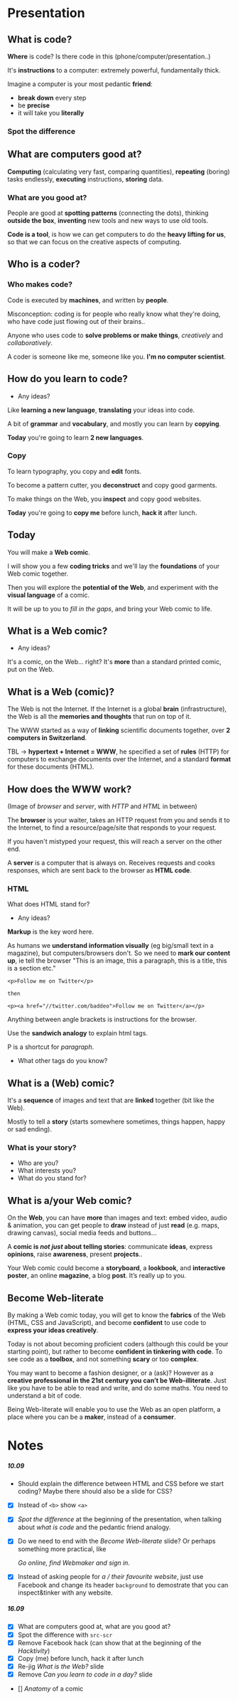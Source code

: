 # Presentation

## What is code?

**Where** is code? Is there code in this (phone/computer/presentation..)

It's **instructions** to a computer: extremely powerful, fundamentally thick. 

Imagine a computer is your most pedantic **friend**: 

* **break down** every step
* be **precise**
* it will take you **literally**

### Spot the difference


## What are computers good at?

**Computing** (calculating very fast, comparing quantities), **repeating** (boring) tasks endlessly, **executing** instructions, **storing** data. 

### What are you good at?	

People are good at **spotting patterns** (connecting the dots), thinking **outside the box**, **inventing** new tools and new ways to use old tools.

**Code is a tool**, is how we can get computers to do the **heavy lifting for us**, so that we can focus on the creative aspects of computing.


## Who is a coder?	

### Who makes code?

Code is executed by **machines**, and written by **people**.

Misconception: coding is for people who really know what they're doing, who have code just flowing out of their brains..

Anyone who uses code to **solve problems or make things**, *creatively* and *collaboratively*.

A coder is someone like me, someone like you. **I'm no computer scientist**.


## How do you learn to code?

* Any ideas?

Like **learning a new language**, **translating** your ideas into code.

A bit of **grammar** and **vocabulary**, and mostly you can learn by **copying**.

**Today** you're going to learn **2 new languages**.

### Copy

To learn typography, you copy and **edit** fonts. 

To become a pattern cutter, you **deconstruct** and copy good garments.

To make things on the Web, you **inspect** and copy good websites.

**Today** you're going to **copy me** before lunch, **hack it** after lunch.


## Today

You will make a **Web comic**. 

I will show you a few **coding tricks** and we'll lay the **foundations** of your Web comic together. 

Then you will explore the **potential of the Web**, and experiment with the **visual language** of a comic.

It will be up to you to *fill in the gaps*, and bring your Web comic to life.

## What is a Web comic?

* Any ideas?

It's a comic, on the Web... right? It's **more** than a standard printed comic, put on the Web. 

## What is a Web (comic)?

The Web is not the Internet. If the Internet is a global **brain** (infrastructure), the Web is all the **memories and thoughts** that run on top of it.

The WWW started as a way of **linking** scientific documents together, over **2 computers in Switzerland**. 

TBL → **hypertext + Internet = WWW**, he specified a set of **rules** (HTTP) for computers to exchange documents over the Internet, and a standard **format** for these documents (HTML). 


## How does the WWW work?

(Image of *browser* and *server*, with *HTTP* and *HTML* in between)

The **browser** is your waiter, takes an HTTP request from you and sends it to the Internet, to find a resource/page/site that responds to your request.

If you haven't mistyped your request, this will reach a server on the other end.

A **server** is a computer that is always on. Receives requests and cooks responses, which are sent back to the browser as **HTML code**. 


### HTML

What does HTML stand for? 

* Any ideas?

**Markup** is the key word here.

As humans we **understand information visually** (eg big/small text in a magazine), but computers/browsers don't. So we need to **mark our content up**, ie tell the browser "This is an image, this a paragraph, this is a title, this is a section etc."

    <p>Follow me on Twitter</p>
    
    then
    
    <p><a href="//twitter.com/baddeo">Follow me on Twitter</a></p>
    
Anything between angle brackets is instructions for the browser.

Use the **sandwich analogy** to explain html tags.

P is a shortcut for *paragraph*.    
    
* What other tags do you know?

## What is a (Web) comic?

It's a **sequence** of images and text that are **linked** together (bit like the Web). 

Mostly to tell a **story** (starts somewhere sometimes, things happen, happy or sad ending).
 
### What is your story? 

* Who are you? 
* What interests you? 
* What do you stand for?

## What is a/your Web comic?

On the **Web**, you can have **more** than images and text: embed video, audio & animation, you can get people to **draw** instead of just **read** (e.g. maps, drawing canvas), social media feeds and buttons... 

A **comic is *not just* about telling stories**: communicate **ideas**, express **opinions**, raise **awareness**, present **projects**..

Your Web comic could become a **storyboard**, a **lookbook**, and **interactive poster**, an online **magazine**, a blog **post**. It’s really up to you.

## Become Web-literate

By making a Web comic today, you will get to know the **fabrics** of the Web (HTML, CSS and JavaScript), and become **confident** to use code to **express your ideas creatively**.

Today is not about becoming proficient coders (although this could be your starting point), but rather to become **confident in tinkering with code**. To see code as a **toolbox**, and not something **scary** or too **complex**.

You may want to become a fashion designer, or a (ask)? However as a **creative professional in the 21st century you can’t be Web-illiterate**. Just like you have to be able to read and write, and do some maths. You need to understand a bit of code. 

Being Web-literate will enable you to use the Web as an open platform, a place where you can be a **maker**, instead of a **consumer**. 




## 


# Notes

##### 10.09

- Should explain the difference between HTML and CSS before we start coding? Maybe there should also be a slide for CSS?

- [x] Instead of `<b>` show `<a>`

- [x] *Spot the difference* at the beginning of the presentation, when talking about *what is code* and the pedantic friend analogy.
	
- [x] Do we need to end with the *Become Web-literate* slide? Or perhaps something more practical, like 

	*Go online, find Webmaker and sign in.*
	
- [x] Instead of asking people for *a / their favourite website*, just use Facebook and change its header `background` to demostrate that you can inspect&tinker with any website.

##### 16.09

- [x] What are computers good at, what are you good at?
- [x] Spot the difference with `src-scr`
- [x] Remove Facebook hack (can show that at the beginning of the *Hacktivity*)
- [x] Copy (me) before lunch, hack it after lunch
- [x] Re-jig *What is the Web?* slide
- [x] Remove *Can you learn to code in a day?* slide
- [] *Anatomy* of a comic	

 

